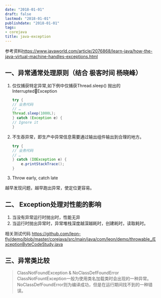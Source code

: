 ```yaml
---
date: "2018-01-01"
draft: false
lastmod: "2018-01-01"
publishdate: "2018-01-01"
tags:
- corejava
title: java-exception
---
```

参考资料<https://www.javaworld.com/article/2076868/learn-java/how-the-java-virtual-machine-handles-exceptions.html>

## 一、异常通常处理原则（结合 极客时间 杨晓峰）

1. 仅仅捕获特定异常,如下例中仅捕获Thread.sleep() 抛出的 InterruptedException

    ```java
    try {
    // 业务代码
    // …
    Thread.sleep(1000L);
    } catch (Exception e) {
    // Ignore it
    }
    ```

2. 不生吞异常，即生产中异常信息需要通过输出组件输出到合理的地方。
    ```java
    try {
    // 业务代码
    // …
    } catch (IOException e) {
        e.printStackTrace();
    }
    ```
3. Throw early, catch late

越早发现问题，越早跑出异常，使定位更容易。

## 二、 Exception处理对性能的影响

1. 当没有异常运行时抛出时，性能无异
2. 当运行时抛出异常时，异常堆栈深度越深越耗时，创建耗时，读取耗时。

相关测试代码 <https://github.com/leon-fly/demo/blob/master/corejava/src/main/java/com/leon/demo/throwable_/ExceptionByteCodeStudy.java>

## 三、异常类比较

> ClassNotFoundException & NoClassDefFoundError
ClassNotFountException一般为使用类名加载类时会出现的一种异常。
NoClassDefFoundError则为编译成功，但是在运行期间找不到的一种错误。
